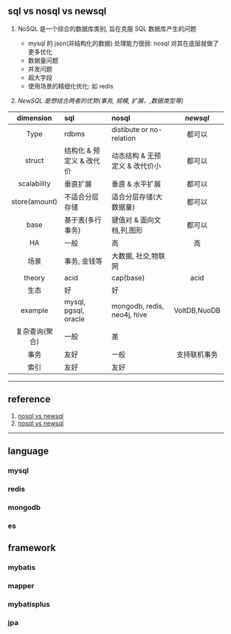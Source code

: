 ## sql vs nosql vs newsql

1. NoSQL 是一个综合的数据库类别, 旨在克服 SQL 数据库产生的问题

   - mysql 的 json(非结构化的数据) 处理能力很弱: nosql 对其在底层就做了更多优化
   - 数据量问题
   - 并发问题
   - 超大字段
   - 使用场景的精细化优化: 如 redis

2. _NewSQL 是想结合两者的优势(事务, 规模, 扩展，,数据类型等)_

|   dimension    | sql                      | nosql                          |   _newsql_   |
| :------------: | :----------------------- | :----------------------------- | :----------: |
|      Type      | rdbms                    | distibute or no-relation       |    都可以    |
|     struct     | 结构化 & 预定义 & 改代价 | 动态结构 & 无预定义 & 改代价小 |    都可以    |
|  scalability   | 垂直扩展                 | 垂直 & 水平扩展                |    都可以    |
| store(amount)  | 不适合分层存储           | 适合分层存储(大数据量)         |    都可以    |
|      base      | 基于表(多行事务)         | 键值对 & 面向文档,列,图形      |    都可以    |
|       HA       | 一般                     | 高                             |      高      |
|      场景      | 事务, 金钱等             | 大数据, 社交,物联网            |
|     theory     | acid                     | cap(base)                      |     acid     |
|      生态      | 好                       | 好                             |
|    example     | mysql, pgsql, oracle     | mongodb, redis, neo4j, hive    | VoltDB,NuoDB |
| 复杂查询(聚合) | 一般                     | 差                             |
|      事务      | 友好                     | 一般                           | 支持联机事务 |
|      索引      | 友好                     | 友好                           |

---

## reference

1. [nosql vs newsql](https://www.geeksforgeeks.org/difference-between-nosql-and-newsql/)
2. [nosql vs newsql](https://www.geeksforgeeks.org/difference-between-sql-and-nosql/)

---

## language

### mysql

### redis

### mongodb

### es

## framework

### mybatis

### mapper

### mybatisplus

### jpa

